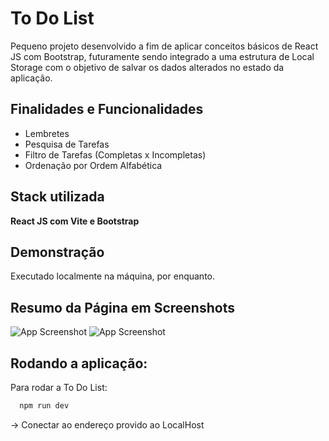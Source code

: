 # To Do List

Pequeno projeto desenvolvido a fim de aplicar conceitos básicos de React JS com Bootstrap, futuramente sendo integrado a uma estrutura de Local Storage com o objetivo de salvar os dados alterados no estado da aplicação.
## Finalidades e Funcionalidades

- Lembretes
- Pesquisa de Tarefas
- Filtro de Tarefas (Completas x Incompletas)
- Ordenação por Ordem Alfabética


## Stack utilizada

**React JS com Vite e Bootstrap** 






## Demonstração
Executado localmente na máquina, por enquanto.

## Resumo da Página em Screenshots
![App Screenshot](https://i.postimg.cc/QdVXRSPJ/Print-To-Do-List.png)
![App Screenshot](https://i.postimg.cc/qqjNGqhJ/printtodo2.png)

## Rodando a aplicação:

Para rodar a To Do List:

```bash
  npm run dev 
```
->
Conectar ao endereço provido ao LocalHost

